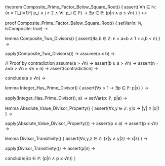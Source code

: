 theorem Composite_Prime_Factor_Below_Square_Root() {
  assert(
    ∀n ∈ ℕ: (n = ∏_{i=1}^j p_i ∧ j ≥ 2 ∧ ∀i: p_i ∈ ℙ) →
    ∃p ∈ ℙ: (p|n ∧ p ≤ √n)
  )
} ↔

proof Composite_Prime_Factor_Below_Square_Root() {
  setVar(n: ℕ, isComposite: true) →
  
  lemma Composite_Two_Divisors() {
    assert(∃a,b ∈ ℤ: n = a×b ∧ 1 < a,b < n)
  } →
  
  apply(Composite_Two_Divisors()) →
  assume(a ≤ b) →
  
  // Proof by contradiction
  assume(a > √n) →
  assert(b ≥ a > √n) →
  assert(n = a×b > √n × √n = n) →
  assert(contradiction) →
  
  conclude(a ≤ √n) →
  
  lemma Integer_Has_Prime_Divisor() {
    assert(∀x > 1 → ∃p ∈ ℙ: p|x)
  } →
  
  apply(Integer_Has_Prime_Divisor(), a) →
  setVar(p: ℙ, p|a) →
  
  lemma Absolute_Value_Divisor_Property() {
    assert(∀x,y ∈ ℤ: y|x → |y| ≤ |x|)
  } →
  
  apply(Absolute_Value_Divisor_Property()) →
  assert(p ≤ a) →
  assert(p ≤ √n) →
  
  lemma Divisor_Transitivity() {
    assert(∀x,y,z ∈ ℤ: (x|y ∧ y|z) → x|z)
  } →
  
  apply(Divisor_Transitivity()) →
  assert(p|n) →
  
  conclude(∃p ∈ ℙ: (p|n ∧ p ≤ √n))
}
